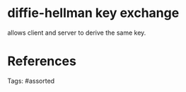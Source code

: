 # diffie-hellman key exchange
allows client and server to derive the same key.

# References

Tags:
    #assorted
